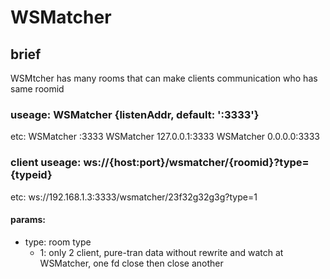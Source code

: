 # WSMatcher

## brief
WSMtcher has many rooms that can make clients communication who has same roomid

### useage: WSMatcher {listenAddr, default: ':3333'}
etc: WSMatcher :3333
      WSMatcher 127.0.0.1:3333
      WSMatcher 0.0.0.0:3333

### client useage: ws://{host:port}/wsmatcher/{roomid}?type={typeid}
etc: ws://192.168.1.3:3333/wsmatcher/23f32g32g3g?type=1

#### params:
* type: room type
  - 1: only 2 client, pure-tran data without rewrite and watch at WSMatcher, one fd close then close another

